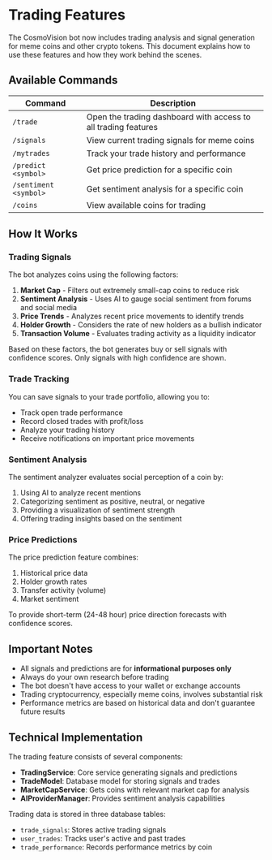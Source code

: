 # Trading Features

The CosmoVision bot now includes trading analysis and signal generation for meme coins and other crypto tokens. This document explains how to use these features and how they work behind the scenes.

## Available Commands

| Command               | Description                                                    |
| --------------------- | -------------------------------------------------------------- |
| `/trade`              | Open the trading dashboard with access to all trading features |
| `/signals`            | View current trading signals for meme coins                    |
| `/mytrades`           | Track your trade history and performance                       |
| `/predict <symbol>`   | Get price prediction for a specific coin                       |
| `/sentiment <symbol>` | Get sentiment analysis for a specific coin                     |
| `/coins`              | View available coins for trading                               |

## How It Works

### Trading Signals

The bot analyzes coins using the following factors:

1. **Market Cap** - Filters out extremely small-cap coins to reduce risk
2. **Sentiment Analysis** - Uses AI to gauge social sentiment from forums and social media
3. **Price Trends** - Analyzes recent price movements to identify trends
4. **Holder Growth** - Considers the rate of new holders as a bullish indicator
5. **Transaction Volume** - Evaluates trading activity as a liquidity indicator

Based on these factors, the bot generates buy or sell signals with confidence scores. Only signals with high confidence are shown.

### Trade Tracking

You can save signals to your trade portfolio, allowing you to:

- Track open trade performance
- Record closed trades with profit/loss
- Analyze your trading history
- Receive notifications on important price movements

### Sentiment Analysis

The sentiment analyzer evaluates social perception of a coin by:

1. Using AI to analyze recent mentions
2. Categorizing sentiment as positive, neutral, or negative
3. Providing a visualization of sentiment strength
4. Offering trading insights based on the sentiment

### Price Predictions

The price prediction feature combines:

1. Historical price data
2. Holder growth rates
3. Transfer activity (volume)
4. Market sentiment

To provide short-term (24-48 hour) price direction forecasts with confidence scores.

## Important Notes

- All signals and predictions are for **informational purposes only**
- Always do your own research before trading
- The bot doesn't have access to your wallet or exchange accounts
- Trading cryptocurrency, especially meme coins, involves substantial risk
- Performance metrics are based on historical data and don't guarantee future results

## Technical Implementation

The trading feature consists of several components:

- **TradingService**: Core service generating signals and predictions
- **TradeModel**: Database model for storing signals and trades
- **MarketCapService**: Gets coins with relevant market cap for analysis
- **AIProviderManager**: Provides sentiment analysis capabilities

Trading data is stored in three database tables:

- `trade_signals`: Stores active trading signals
- `user_trades`: Tracks user's active and past trades
- `trade_performance`: Records performance metrics by coin
